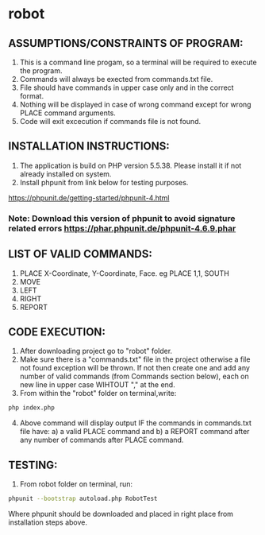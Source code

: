 # robot


## ASSUMPTIONS/CONSTRAINTS OF PROGRAM:

1) This is a command line progam, so a terminal will be required to execute the program.
2) Commands will always be exected from commands.txt file.
3) File should have commands in upper case only and in the correct format.
4) Nothing will be displayed in case of wrong command except for wrong PLACE command arguments.
5) Code will exit excecution if commands file is not found.

## INSTALLATION INSTRUCTIONS:

1) The application is build on PHP version 5.5.38. Please install it if not already installed on system.
2) Install phpunit from link below for testing purposes. 

https://phpunit.de/getting-started/phpunit-4.html

### Note: Download this version of phpunit to avoid signature related errors https://phar.phpunit.de/phpunit-4.6.9.phar

## LIST OF VALID COMMANDS:

1) PLACE X-Coordinate, Y-Coordinate, Face. eg PLACE 1,1, SOUTH
2) MOVE
3) LEFT
4) RIGHT
5) REPORT

## CODE EXECUTION:

1) After downloading project go to "robot" folder.
2) Make sure there is a "commands.txt" file in the project otherwise a file not found exception will be thrown. If not then create one and add any number of valid commands (from Commands section below), each on new line in upper case WIHTOUT "," at the end.
3) From within the "robot" folder on terminal,write:
```bash  
php index.php
```

4) Above command will display output IF the commands in commands.txt file have:
  a) a valid PLACE command and
  b) a REPORT command after any number of commands after PLACE command.

## TESTING:

1) From robot folder on terminal, run:
```bash
phpunit --bootstrap autoload.php RobotTest
```

Where phpunit should be downloaded and placed in right place from installation steps above.
